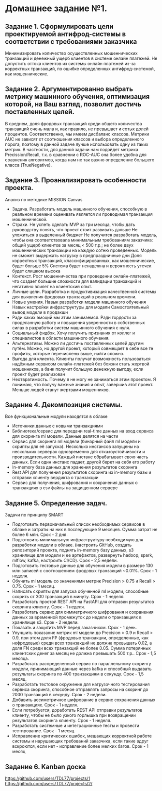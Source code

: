 # Домашнее задание №1.

## Задание 1. Сформулировать цели проектируемой антифрод-системы в соответствии с требованиями заказчика
Минимизировать количество осуществленных мошеннических транзакций и денежный ущерб клиентов в системе онлайн платежей.
Не допустить оттока клиентов из системы онлайн платежей из-за корректных транзакций, по ошибке определенных антифрод-системой, как мошеннические.
## Задание 2. Аргументированно выбрать метрику машинного обучения, оптимизация которой, на Ваш взгляд, позволит достичь поставленных целей.
В среднем, доля фродовых транзакций среди общего количества транзакций очень мала и, как правило, не превышает и сотых долей процентов. Соответственно, мы имеем дисбаланс классов. Метрики AUC не зависят от соотношения классов и выбора определенного порога, поэтому в данной задаче лучше использовать одну из таких метрик. В частности, для данной задачи нам подойдет метрика Precission/Recall, т.к. в сравнении с ROC-AUC она более удобна для сравнения алгоритмов, когда нам не так важно определение большего класса (TrueNegative).

## Задание 3. Проанализировать особенности проекта.
Анализ по методике MISSION Canvas

* Задача. Разработать модель машинного обучения, способную в реальном времени оценивать является ли проводимая транзакция мошеннической.
* Страхи.
    Не успеть сделать MVP за три месяца, чтобы дать руководству понять, что проект стоит развивать дальше
    Не уложиться в выделенный бюджет
    Не получится разработать модель, чтобы она соответствовала минимальным требованиям заказчика: общий ущерб клиентов за месяц < 500 т.р.; не более двух мошеннических транзакции на каждую сотню проведенных.
    Модель не сможет выдержать нагрузку в предпраздничные дни
    Доля корректных транзакций, классифицированных, как мошеннические, будет больше 5%
    Система будет ненадежна и вероятность утечек будет слишком высока
* Контекст. Рост мошенничества при проведении онлайн-платежей, что создает большие сложности для валидации транзакций и негативно влияет на клиентский опыт.
* Личные цели. Разработка и продуктивизация качественной системы для выявления фродовых транзакций в реальном времени.
* Новые умения.
    Навык разработки модели машинного обучения
    Навык настройки инфраструктуры для модели
    Самостоятельный вывод модели в продакшн
* Ради каких эмоций мы этим занимаемся. Ради гордости за проделанную работу и повышения уверенности в собственных силах в разработки систем машинного обучения с нуля.
* Социальный фидбэк. Хочу получить признания от коллег и специалистов в области машинного обучения.
* Альтернативы. Можно ли достичь поставленных целей другим путём. Можно, но другой проект, который совмещает в себе все те профиты, которые перечислены выше, найти сложно.
* Выгода для клиента. Клиенты получат возможность пользоваться надёжным сервисом онлайн-платежей без боязни стать жертвой мошенников, а банк получит большую денежную выгоду, если проект будет реализован
* Неотвратимость. Почему я не могу не заниматься этим проектом.
    Я понимаю, что получу важные знания и опыт, завершив этот проект.
    Меньше людей станут жертвами мошенников.

## Задание 4. Декомпозиция системы.
Все функциональные модули находятся в облаке

* Источники данных с новыми транзакциями
* Библиотека/сервис для передачи real-time данных на вход сервиса для скоринга ml модели. Данные делятся на части
* Сервис для скоринга ml модели (бинарный файл ml модели и скрипты для её запуска). Несколько инстансов запущены на нескольких серверах одновременно для отказоустойчивости и производительности. Каждый инстанс обрабатывает свою часть данных. Если один инстанс падает, другой берет на себя его работу
* In-memory база данных для хранения результатов скоринга
* Rest API для получения результатов скоринга из in-memory базы и отправки клиенту вердикта о транзакции
* Сервис для получения, шифрования и сохранения данных о транзакциях в csv файлы на защищенном сервере

## Задание 5. Определение задач.
Задачи по принципу SMART

* Подготовить первоначальный список необходимых сервисов в облаке и затраты на них в последующие 9 месяцев. Сумма затрат не более 6 млн. Срок - 2 дня.
* Подготовить минимальную инфраструктуру необходимую для разработки модели в облаке. (настроить GitHub, создать репозиторий проекта, поднять in-memory базу данных, s3 хранилище для модели и ее артефактов, развернуть hadoop, spark, mlflow, kafka, настроить CI/CD). Срок - 2,5 недели.
* Подготовить тестовые данные для обучения модели в размере 130 млн записей с соотношением фродовых транзакций ~0.01%. Срок - 1 неделя.
* Обучить ml модель со значениями метрик Precision > 0.75 и Recall > 0.75. Срок - 1 месяц.
* Написать скрипты для запуска обученной ml модели, способные скорить от 300 транзакций в минуту. Срок - 1 неделя.
* Разработать простой REST API на FastAPI для отправки результатов скоринга клиенту. Срок - 1 неделя.
* Разработать сервис для симметричного шифрования и сохранения данных за временной промежуток до недели о транзакциях в хранилище s3. Срок - 2 недели.
* Показать и защитить MVP перед заказчиком. Срок - 1 день.
* Улучшить показание метрик ml модели до Precision > 0.9 и Recall > 0.9, при этом доля FP (фродовые транзакции, определенные, как нефродовые) среди всех транзакций не должна превышать 0.02, а доля FN среди всех транзакций не более 0.05. Сумма потерянных клиентских денег за месяц не должна превышать 500 т.р.. Срок - 1,5 месяца.
* Разработать распределенный сервис по параллельному скорингу модели, принимающий данные через kafka и способный выдавать результаты скоринга по 400 транзакциям в секунду. Срок - 1,5 месяц.
* Разработать тестовое окружение для нагрузочного тестирования сервиса скоринга, способное отправлять запросы на скоринг до 2000 транзакций в секунду. Срок - 2 недели.
* Добавить ассиметричное шифрование в сервис сохранения данных о транзакциях. Срок - 1 неделя.
* Если потребуется, доработать REST API отправки результатов клиенту, чтобы не было узкого горлышка при возвращении результатов скоринга клиенту. Срок - 1 неделя.
* Разработать системные и интеграционные тесты и провести тестирование. Срок - 1 месяц
* Исправление критических ошибок, мешающих корректной работе системы и нарушающих требований заказчика, если такие вдруг вскроются, если нет - исправление более мелких багов. Срок - 1 месяц

## Задание 6. Kanban доска
https://github.com/users/TDL77/projects/1
https://github.com/users/TDL77/projects/2/

